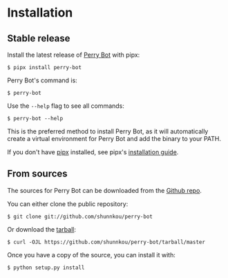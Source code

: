 # Installation


## Stable release
Install the latest release of [Perry Bot](https://pypi.org/project/perry-bot/) with pipx:

```shell
$ pipx install perry-bot
```

Perry Bot's command is:

```shell
$ perry-bot
```


Use the `--help` flag to see all commands:

```shell
$ perry-bot --help
```

This is the preferred method to install Perry Bot, as it will
automatically create a virtual environment for Perry Bot and add the binary to your PATH.

If you don't have [pipx](https://pipxproject.github.io/pipx/) installed,
see pipx's [installation guide](https://pipxproject.github.io/pipx/installation/).


## From sources
The sources for Perry Bot can be downloaded from the [Github repo](https://github.com/shunnkou/perry-bot).

You can either clone the public repository:

```shell
$ git clone git://github.com/shunnkou/perry-bot
```

Or download the [tarball](https://github.com/shunnkou/perry-bot/tarball/master):

```shell
$ curl -OJL https://github.com/shunnkou/perry-bot/tarball/master
```

Once you have a copy of the source, you can install it with:

```shell
$ python setup.py install
```
